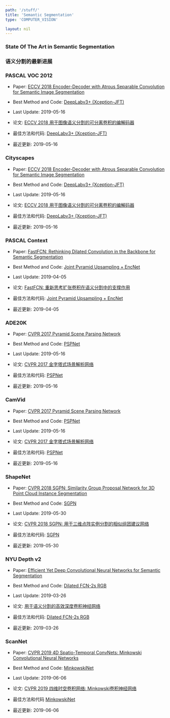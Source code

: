 ```yaml
---
path: '/stuff/'
title: 'Semantic Segmentation'
type: 'COMPUTER_VISION'

layout: nil
---
```


### State Of The Art in Semantic Segmentation  
### 语义分割的最新进展 

### PASCAL VOC 2012

* Paper: [ECCV 2018 Encoder-Decoder with Atrous Separable Convolution for Semantic Image Segmentation](https://arxiv.org/pdf/1802.02611v3.pdf)

* Best Method and Code: [DeepLabv3+ (Xception-JFT)](https://github.com/tensorflow/models/tree/master/research/deeplab)

* Last Update: 2019-05-16

* 论文: [ECCV 2018 用于图像语义分割的可分离卷积的编解码器](https://arxiv.org/pdf/1802.02611v3.pdf)

* 最佳方法和代码: [DeepLabv3+ (Xception-JFT)](https://github.com/tensorflow/models/tree/master/research/deeplab)

* 最近更新: 2019-05-16


### Cityscapes

* Paper: [ECCV 2018 Encoder-Decoder with Atrous Separable Convolution for Semantic Image Segmentation](https://arxiv.org/pdf/1802.02611v3.pdf)

* Best Method and Code: [DeepLabv3+ (Xception-JFT)](https://github.com/tensorflow/models/tree/master/research/deeplab)

* Last Update: 2019-05-16

* 论文: [ECCV 2018 用于图像语义分割的可分离卷积的编解码器](https://arxiv.org/pdf/1802.02611v3.pdf)

* 最佳方法和代码: [DeepLabv3+ (Xception-JFT)](https://github.com/tensorflow/models/tree/master/research/deeplab)

* 最近更新: 2019-05-16

### PASCAL Context

* Paper: [ FastFCN: Rethinking Dilated Convolution in the Backbone for Semantic Segmentation](https://arxiv.org/pdf/1903.11816v1.pdf)

* Best Method and Code: [Joint Pyramid Upsampling + EncNet](https://github.com/wuhuikai/FastFCN)

* Last Update: 2019-04-05

* 论文: [ FastFCN: 重新思考扩张卷积在语义分割中的支撑作用](https://arxiv.org/pdf/1903.11816v1.pdf)

* 最佳方法和代码: [Joint Pyramid Upsampling + EncNet](https://github.com/wuhuikai/FastFCN)

* 最近更新: 2019-04-05

### ADE20K

* Paper: [CVPR 2017 Pyramid Scene Parsing Network](https://arxiv.org/pdf/1612.01105v2.pdf)

* Best Method and Code: [PSPNet](https://github.com/tensorflow/models/tree/master/research/deeplab)

* Last Update: 2019-05-16

* 论文: [CVPR 2017 金字塔式场景解析网络](https://arxiv.org/pdf/1612.01105v2.pdf)

* 最佳方法和代码: [PSPNet](https://github.com/tensorflow/models/tree/master/research/deeplab)

* 最近更新: 2019-05-16

### CamVid

* Paper: [CVPR 2017 Pyramid Scene Parsing Network](https://arxiv.org/pdf/1612.01105v2.pdf)

* Best Method and Code: [PSPNet](https://github.com/tensorflow/models/tree/master/research/deeplab)

* Last Update: 2019-05-16

* 论文: [CVPR 2017 金字塔式场景解析网络](https://arxiv.org/pdf/1612.01105v2.pdf)

* 最佳方法和代码: [PSPNet](https://github.com/tensorflow/models/tree/master/research/deeplab)

* 最近更新: 2019-05-16

### ShapeNet

* Paper: [CVPR 2018 SGPN: Similarity Group Proposal Network for 3D Point Cloud Instance Segmentation](https://arxiv.org/pdf/1711.08588v1.pdf)

* Best Method and Code: [SGPN](https://github.com/laughtervv/SGPN)

* Last Update: 2019-05-30

* 论文: [CVPR 2018 SGPN: 用于三维点阵实例分割的相似组团建议网络](https://arxiv.org/pdf/1711.08588v1.pdf)

* 最佳方法和代码: [SGPN](https://github.com/laughtervv/SGPN)

* 最近更新: 2019-05-30

### NYU Depth v2

* Paper: [Efficient Yet Deep Convolutional Neural Networks for Semantic Segmentation](https://arxiv.org/pdf/1707.08254v3.pdf)

* Best Method and Code: [Dilated FCN-2s RGB](https://github.com/SharifAmit/DilatedFCNSegmentation)

* Last Update: 2019-03-26

* 论文: [用于语义分割的高效深度卷积神经网络](https://arxiv.org/pdf/1707.08254v3.pdf)

* 最佳方法和代码: [Dilated FCN-2s RGB](https://github.com/SharifAmit/DilatedFCNSegmentation)

* 最近更新: 2019-03-26

### ScanNet

* Paper: [CVPR 2019 4D Spatio-Temporal ConvNets: Minkowski Convolutional Neural Networks](https://arxiv.org/pdf/1904.08755v3.pdf)

* Best Method and Code: [MinkowskiNet](https://github.com/StanfordVL/MinkowskiEngine)

* Last Update: 2019-06-06

* 论文: [CVPR 2019 四维时空卷积网络: Minkowski卷积神经网络](https://arxiv.org/pdf/1904.08755v3.pdf)

* 最佳方法和代码 [MinkowskiNet](https://github.com/StanfordVL/MinkowskiEngine)

* 最近更新: 2019-06-06

